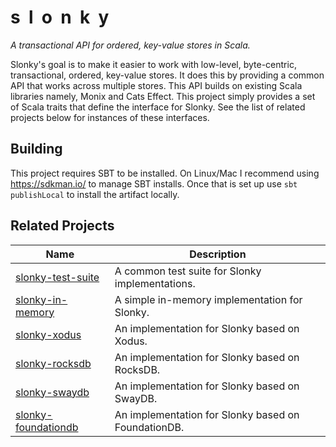 # s&nbsp;&nbsp;l&nbsp;&nbsp;o&nbsp;&nbsp;n&nbsp;&nbsp;k&nbsp;&nbsp;y
*A transactional API for ordered, key-value stores in Scala.*

Slonky's goal is to make it easier to work with low-level, byte-centric, transactional, ordered, key-value stores.
It does this by providing a common API that works across multiple stores.
This API builds on existing Scala libraries namely, Monix and Cats Effect.
This project simply provides a set of Scala traits that define the interface for Slonky.
See the list of related projects below for instances of these interfaces.

## Building
This project requires SBT to be installed.
On Linux/Mac I recommend using https://sdkman.io/ to manage SBT installs.
Once that is set up use `sbt publishLocal` to install the artifact locally.

## Related Projects
| Name                                                                 | Description                                         |
| -------------------------------------------------------------------- | --------------------------------------------------- |
| [slonky-test-suite](https://github.com/almibe/slonky-test-suite)     | A common test suite for Slonky implementations.     |
| [slonky-in-memory](https://github.com/almibe/slonky-in-memory)       | A simple in-memory implementation for Slonky.       |
| [slonky-xodus](https://github.com/almibe/slonky-xodus)               | An implementation for Slonky based on Xodus.        |
| [slonky-rocksdb](https://github.com/almibe/slonky-rocksdb)           | An implementation for Slonky based on RocksDB.      |
| [slonky-swaydb](https://github.com/almibe/slonky-swaydb)             | An implementation for Slonky based on SwayDB.       |
| [slonky-foundationdb](https://github.com/almibe/slonky-foundationdb) | An implementation for Slonky based on FoundationDB. |
